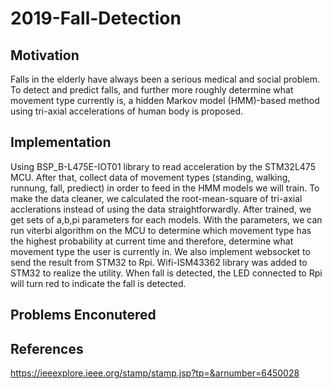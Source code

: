 # 2019-Fall-Detection

## Motivation
Falls in the elderly have always been a serious medical and social problem. To detect and predict falls, and further more roughly determine what movement type currently is, a hidden Markov model (HMM)-based method using tri-axial accelerations of human body is proposed.
## Implementation
Using BSP_B-L475E-IOT01 library to read acceleration by the STM32L475 MCU. After that, collect data of movement types (standing, walking, runnung, fall, prediect) in order to feed in the HMM models we will train. To make the data cleaner, we calculated the root-mean-square of tri-axial acclerations instead of using the data straightforwardly. After trained, we get sets of a,b,pi parameters for each models. With the parameters, we can run viterbi algorithm on the MCU to determine which movement type has the highest probability at current time and therefore, determine what movement type the user is currently in. We also implement websocket to send the result from STM32 to Rpi. Wifi-ISM43362 library was added to STM32 to realize the utility.  When fall is detected, the LED connected to Rpi will turn red to indicate the fall is detected.
## Problems Enconutered
## References
https://ieeexplore.ieee.org/stamp/stamp.jsp?tp=&arnumber=6450028
